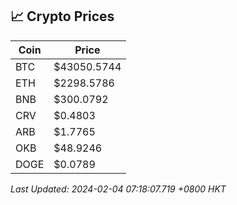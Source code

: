 ## 📈 Crypto Prices

| Coin | Price |
| ---- | ----- |
| BTC | $43050.5744 |
| ETH | $2298.5786 |
| BNB | $300.0792 |
| CRV | $0.4803 |
| ARB | $1.7765 |
| OKB | $48.9246 |
| DOGE | $0.0789 |

_Last Updated: 2024-02-04 07:18:07.719 +0800 HKT_
